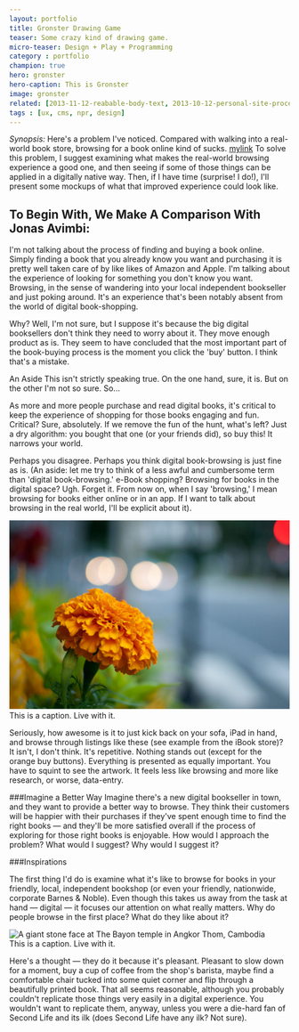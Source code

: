 ```yaml
---
layout: portfolio
title: Gronster Drawing Game
teaser: Some crazy kind of drawing game.
micro-teaser: Design + Play + Programming
category : portfolio
champion: true
hero: gronster
hero-caption: This is Gronster
image: gronster
related: [2013-11-12-reabable-body-text, 2013-10-12-personal-site-process]
tags : [ux, cms, npr, design]
---
```


*Synopsis:* Here's a problem I've noticed. Compared with walking into a real-world book store, browsing for a book online kind of sucks. [mylink](http://www.google.com) To solve this problem, I suggest examining what makes the real-world browsing experience a good one, and then seeing if some of those things can be applied in a digitally native way. Then, if I have time (surprise! I do!), I'll present some mockups of what that improved experience could look like.  

<div class="content-outset">
  <h2>To Begin With, We Make A Comparison With Jonas Avimbi:</h2>
</div>

I'm not talking about the process of finding and buying a book online. Simply finding a book that you already know you want and purchasing it is pretty well taken care of by like likes of Amazon and Apple. I'm talking about the experience of looking for something you don't know you want. Browsing, in the sense of wandering into your local independent bookseller and just poking around. It's an experience that's been notably absent from the world of digital book-shopping. 

<div class="marginator">
  <p>
    Why? Well, I'm not sure, but I suppose it's because the big digital booksellers don't think they need to worry about it. They move enough product as is. They seem to have concluded that the most important part of the book-buying process is the moment you click the 'buy' button. I think that's a mistake.
  </p>
  <div class="marginalia">
    <p><span class="margin-heading">An Aside</span> This isn't strictly speaking true. On the one hand, sure, it is. But on the other I'm not so sure. So...
    </p></div>
</div>

As more and more people purchase and read digital books, it's critical to keep the experience of shopping for those books engaging and fun. Critical? Sure, absolutely. If we remove the fun of the hunt, what's left? Just a dry algorithm: you bought that one (or your friends did), so buy this! It narrows your world. 

Perhaps you disagree. Perhaps you think digital book-browsing is just fine as is. (An aside: let me try to think of a less awful and cumbersome term than 'digital book-browsing.' e-Book shopping? Browsing for books in the digital space? Ugh. Forget it. From now on, when I say 'browsing,' I mean browsing for books either online or in an app. If I want to talk about browsing in the real world, I'll be explicit about it). 

<div class="pic-large">
  <span data-picture data-alt="Photograph of flowers">
  <span data-src="/assets/images/random/flowers-small.jpg"></span>
  <span data-src="/assets/images/random/flowers-large.jpg" data-media="(min-width: 880px)"></span>
  <!-- Fallback content for non-JS browsers. Same img src as the initial, unqualified source element. -->
  <noscript>
    <img src="/assets/images/random/flowers-small.jpg">
  </noscript>
  </span>
<div class="caption">This is a caption. Live with it.</div>
</div>

Seriously, how awesome is it to just kick back on your sofa, iPad in hand, and browse through listings like these (see example from the iBook store)? It isn't, I don't think. It's repetitive. Nothing stands out (except for the orange buy buttons). Everything is presented as equally important. You have to squint to see the artwork. It feels less like browsing and more like research, or worse, data-entry. 

###Imagine a Better Way
Imagine there's a new digital bookseller in town, and they want to provide a better way to browse. They think their customers will be happier with their purchases if they've spent enough time to find the right books — and they'll be more satisfied overall if the process of exploring for those right books is enjoyable. How would I approach the problem? What would I suggest? Why would I suggest it?

###Inspirations

The first thing I'd do is examine what it's like to browse for books in your friendly, local, independent bookshop (or even your friendly, nationwide, corporate Barnes & Noble). Even though this takes us away from the task at hand — digital — it focuses our attention on what really matters. Why do people browse in the first place? What do they like about it?

<div class="pic-outset">
 
  <span data-picture data-alt="This is a nice image, outset at large screen sizes, small at small.">
    <span data-src="/assets/images/random/flowers-small.jpg"></span>
    <span data-src="/assets/images/random/flowers-outset.jpg" data-media="(min-width: 880px)"></span>

  <!-- Fallback content for non-JS browsers. Same img src as the initial, unqualified source element. -->
  <noscript>
    <img src="external/imgs/small-flowers.jpg" alt="A giant stone face at The Bayon temple in Angkor Thom, Cambodia">
  </noscript>
  </span>
<div class="caption">This is a caption. Live with it.</div>
</div>

Here's a thought — they do it because it's pleasant. Pleasant to slow down for a moment, buy a cup of coffee from the shop's barista, maybe find a comfortable chair tucked into some quiet corner and flip through a beautifully printed book. That all seems reasonable, although you probably couldn't replicate those things very easily in a digital experience. You wouldn't want to replicate them, anyway, unless you were a die-hard fan of Second Life and its ilk (does Second Life have any ilk? Not sure). 